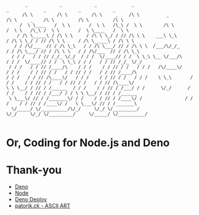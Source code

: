 ```

       _            _            _             _                            _             _            _            _      
      /\ \         /\ \         /\ \     _    /\ \          _              /\ \     _    /\ \         /\ \         /\ \    
     /  \ \____   /  \ \       /  \ \   /\_\ /  \ \        /\ \           /  \ \   /\_\ /  \ \       /  \ \____   /  \ \   
    / /\ \_____\ / /\ \ \     / /\ \ \_/ / // /\ \ \    ___\ \_\         / /\ \ \_/ / // /\ \ \     / /\ \_____\ / /\ \ \  
   / / /\/___  // / /\ \_\   / / /\ \___/ // / /\ \ \  /___/\/_/_       / / /\ \___/ // / /\ \ \   / / /\/___  // / /\ \_\ 
  / / /   / / // /_/_ \/_/  / / /  \/____// / /  \ \_\ \__ \/___/\     / / /  \/____// / /  \ \_\ / / /   / / // /_/_ \/_/ 
 / / /   / / // /____/\    / / /    / / // / /   / / /   /\/____\/    / / /    / / // / /   / / // / /   / / // /____/\    
/ / /   / / // /\____\/   / / /    / / // / /   / / /    \ \_\       / / /    / / // / /   / / // / /   / / // /\____\/    
\ \ \__/ / // / /______  / / /    / / // / /___/ / /      \/_/      / / /    / / // / /___/ / / \ \ \__/ / // / /______    
 \ \___\/ // / /_______\/ / /    / / // / /____\/ /                / / /    / / // / /____\/ /   \ \___\/ // / /_______\   
  \/_____/ \/__________/\/_/     \/_/ \/_________/                 \/_/     \/_/ \/_________/     \/_____/ \/__________/   
                                                                                                                           
```
# Or, Coding for Node.js and Deno

# Thank-you
* [Deno](https://deno.land/)
* [Node](https://nodejs.org/en/)
* [Deno Deploy](https://deno.com/deploy)
* [patorjk.ck - ASCII ART](https://patorjk.com/software/taag/#p=display&f=Impossible&t=Deno%20%2B%20Node)
